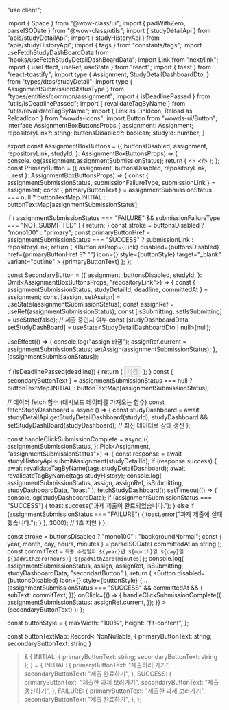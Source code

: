 
"use client";

import { Space } from "@wow-class/ui";
import { padWithZero, parseISODate } from "@wow-class/utils";
import { studyDetailApi } from "apis/studyDetailApi";
import { studyHistoryApi } from "apis/studyHistoryApi";
import { tags } from "constants/tags";
import useFetchStudyDashBoardData from "hooks/useFetchStudyDetailDashBoardData";
import Link from "next/link";
import { useEffect, useRef, useState } from "react";
import { toast } from "react-toastify";
import type {
  Assignment,
  StudyDetailDashboardDto,
} from "types/dtos/studyDetail";
import type { AssignmentSubmissionStatusType } from "types/entities/common/assignment";
import { isDeadlinePassed } from "utils/isDeadlinePassed";
import { revalidateTagByName } from "utils/revalidateTagByName";
import { Link as LinkIcon, Reload as ReloadIcon } from "wowds-icons";
import Button from "wowds-ui/Button";
interface AssignmentBoxButtonsProps {
  assignment: Assignment;
  repositoryLink?: string;
  buttonsDisabled?: boolean;
  studyId: number;
}

export const AssignmentBoxButtons = ({
  buttonsDisabled,
  assignment,
  repositoryLink,
  studyId,
}: AssignmentBoxButtonsProps) => {
  console.log(assignment.assignmentSubmissionStatus);
  return (
    <>
      <PrimaryButton
        assignment={assignment}
        buttonsDisabled={buttonsDisabled}
        repositoryLink={repositoryLink}
        studyId={studyId}
      />
      <Space height={8} />
      <SecondaryButton
        assignment={assignment}
        buttonsDisabled={buttonsDisabled}
        key={assignment.assignmentSubmissionStatus}
        studyId={studyId}
      />
    </>
  );
};
const PrimaryButton = ({
  assignment,
  buttonsDisabled,
  repositoryLink,
  ...rest
}: AssignmentBoxButtonsProps) => {
  const { assignmentSubmissionStatus, submissionFailureType, submissionLink } =
    assignment;
  const { primaryButtonText } =
    assignmentSubmissionStatus === null
      ? buttonTextMap.INITIAL
      : buttonTextMap[assignmentSubmissionStatus];

  if (
    assignmentSubmissionStatus === "FAILURE" &&
    submissionFailureType === "NOT_SUBMITTED"
  ) {
    return;
  }
  const stroke = buttonsDisabled ? "mono100" : "primary";
  const primaryButtonHref =
    assignmentSubmissionStatus === "SUCCESS" ? submissionLink : repositoryLink;
  return (
    <Button
      asProp={Link}
      disabled={buttonsDisabled}
      href={primaryButtonHref ?? ""}
      icon={<LinkIcon height={20} stroke={stroke} width={20} />}
      style={buttonStyle}
      target="_blank"
      variant="outline"
    >
      {primaryButtonText}
    </Button>
  );
};

const SecondaryButton = ({
  assignment,
  buttonsDisabled,
  studyId,
}: Omit<AssignmentBoxButtonsProps, "repositoryLink">) => {
  const { assignmentSubmissionStatus, studyDetailId, deadline, committedAt } =
    assignment;
  const [assign, setAssign] = useState(assignmentSubmissionStatus);
  const assignRef = useRef(assignmentSubmissionStatus);
  const [isSubmitting, setIsSubmitting] = useState(false); // 제출 중인지 여부
  const [studyDashboardData, setStudyDashBoard] =
    useState<StudyDetailDashboardDto | null>(null);

  useEffect(() => {
    console.log("assign 바뀜");
    assignRef.current = assignmentSubmissionStatus;
    setAssign(assignmentSubmissionStatus);
  }, [assignmentSubmissionStatus]);

  if (isDeadlinePassed(deadline)) {
    return (
      <Button disabled={true} style={buttonStyle}>
        마감
      </Button>
    );
  }
  const { secondaryButtonText } =
    assignmentSubmissionStatus === null
      ? buttonTextMap.INITIAL
      : buttonTextMap[assignmentSubmissionStatus];

  // 데이터 fetch 함수 (대시보드 데이터를 가져오는 함수)
  const fetchStudyDashboard = async () => {
    const studyDashboard =
      await studyDetailApi.getStudyDetailDashboard(studyId);
    studyDashboard && setStudyDashBoard(studyDashboard); // 최신 데이터로 상태 갱신
  };

  const handleClickSubmissionComplete = async ({
    assignmentSubmissionStatus,
  }: Pick<Assignment, "assignmentSubmissionStatus">) => {
    const response = await studyHistoryApi.submitAssignment(studyDetailId);
    if (response.success) {
      await revalidateTagByName(tags.studyDetailDashboard);
      await revalidateTagByName(tags.studyHistory);
      console.log(
        assignmentSubmissionStatus,
        assign,
        assignRef,
        isSubmitting,
        studyDashboardData,
        "toast"
      );
      fetchStudyDashboard();
      setTimeout(() => {
        console.log(studyDashboardData);
        if (assignmentSubmissionStatus === "SUCCESS") {
          toast.success("과제 제출이 완료되었습니다.");
        } else if (assignmentSubmissionStatus === "FAILURE") {
          toast.error("과제 제출에 실패했습니다.");
        }
      }, 3000); // 1초 지연
    }
  };

  const stroke = buttonsDisabled ? "mono100" : "backgroundNormal";
  const { year, month, day, hours, minutes } = parseISODate(
    committedAt as string
  );
  const commitText = `최종 수정일자 ${year}년 ${month}월 ${day}일 ${padWithZero(hours)}:${padWithZero(minutes)}`;
  console.log(
    assignmentSubmissionStatus,
    assign,
    assignRef,
    isSubmitting,
    studyDashboardData,
    "secondartButton"
  );
  return (
    <Button
      disabled={buttonsDisabled}
      icon={<ReloadIcon height={20} stroke={stroke} width={20} />}
      style={buttonStyle}
      {...(assignmentSubmissionStatus === "SUCCESS" &&
        committedAt && {
          subText: commitText,
        })}
      onClick={() => {
        handleClickSubmissionComplete({
          assignmentSubmissionStatus: assignRef.current,
        });
      }}
    >
      {secondaryButtonText}
    </Button>
  );
};

const buttonStyle = {
  maxWidth: "100%",
  height: "fit-content",
};

const buttonTextMap: Record<
  NonNullable<AssignmentSubmissionStatusType>,
  { primaryButtonText: string; secondaryButtonText: string }
> & {
  INITIAL: { primaryButtonText: string; secondaryButtonText: string };
} = {
  INITIAL: {
    primaryButtonText: "제출하러 가기",
    secondaryButtonText: "제출 완료하기",
  },
  SUCCESS: {
    primaryButtonText: "제출한 과제 보러가기",
    secondaryButtonText: "제출 갱신하기",
  },
  FAILURE: {
    primaryButtonText: "제출한 과제 보러가기",
    secondaryButtonText: "제출 완료하기",
  },
};
